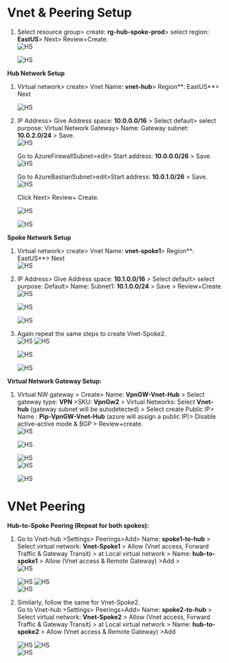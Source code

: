 # Vnet & Peering Setup

1. Select resource group\> create: **rg-hub-spoke-prod**\> select region: **EastUS**\> Next\> Review+Create.  
   ![HS](Screenshots/Image1.png)
   
   ![HS](Screenshots/Image2.png)

**Hub Network Setup**

1. Virtual network\> create\> Vnet Name: **vnet-hub**\> Region**: EastUS**\> Next  
     
     
     
     
     
    ![HS](Screenshots/Image3.png) 
2. IP Address\> Give Address space: **10.0.0.0/16** \> Select default\> select purpose: Virtual Network Gateway\> Name: Gateway subnet: **10.0.2.0/24** \> Save.  
    ![HS](Screenshots/Image4.png)  
     
   Go to AzureFirewallSubnet\>edit\> Start address: **10.0.0.0/26** \> Save.  
    ![HS](Screenshots/Image5.png)  
     
   Go to AzureBastianSubnet\>edit\>Start address: **10.0.1.0/26** \> Save.  
    ![HS](Screenshots/Image6.png) 
     
   Click Next\> Review+ Create.  
     
    ![HS](Screenshots/Image7.png) 
     
    ![HS](Screenshots/Image8.png) 
   

**Spoke Network Setup**

1. Virtual network\> create\> Vnet Name: **vnet-spoke1**\> Region**: EastUS**\> Next  
    ![HS](Screenshots/Image9.png)

2. IP Address\> Give Address space: **10.1.0.0/16** \> Select default\> select purpose: Default\> Name: Subnet1: **10.1.0.0/24** \> Save \> Review+Create.  
    ![HS](Screenshots/Image10.png) 
     
    ![HS](Screenshots/Image11.png)  
     
    ![HS](Screenshots/Image12.png)

3. Again repeat the same steps to create Vnet-Spoke2.  
    ![HS](Screenshots/Image13.png) 
    ![HS](Screenshots/Image14.png) 
     
    ![HS](Screenshots/Image15.png) 
     
    ![HS](Screenshots/Image16.png) 
   

**Virtual Network Gateway Setup:**

1. Virtual NW gateway \> Create\> Name: **VpnGW-Vnet-Hub** \> Select gateway type: **VPN** \>SKU: **VpnGw2** \> Virtual Networks: Select **Vnet-hub** (gateway subnet will be autodetected) \> Select create Public IP\> Name : **Pip-VpnGW-Vnet-Hub** (azure will assign a public IP)\> Disable active-active mode & BGP \> Review+create.  
    ![HS](Screenshots/Image17.png)  
     
    ![HS](Screenshots/Image18.png)
     
    ![HS](Screenshots/Image19.png)  
    ![HS](Screenshots/Image20.png) 
     
    ![HS](Screenshots/Image21.png)  
     
     
     
   

# VNet Peering

**Hub-to-Spoke Peering (Repeat for both spokes):**

1. Go to Vnet-hub \>Settings\> Peerings\>Add\> Name: **spoke1-to-hub** \> Select virtual network: **Vnet-Spoke1** \> Allow (Vnet access, Forward Traffic & Gateway Transit) \> at Local virtual network \> Name: **hub-to-spoke1** \> Allow (Vnet access & Remote Gateway) \>Add \>   
    ![HS](Screenshots/Image22.png)  
     
     
    ![HS](Screenshots/Image23.png)
    ![HS](Screenshots/Image24.png)  
    ![HS](Screenshots/Image25.png)  
2. Similarly, follow the same for Vnet-Spoke2.  
   Go to Vnet-hub \>Settings\> Peerings\>Add\> Name: **spoke2-to-hub** \> Select virtual network: **Vnet-Spoke2** \> Allow (Vnet access, Forward Traffic & Gateway Transit) \> at Local virtual network \> Name: **hub-to-spoke2** \> Allow (Vnet access & Remote Gateway) \>Add   
     
    ![HS](Screenshots/Image26.png) 
    ![HS](Screenshots/Image27.png)  
    ![HS](Screenshots/Image28.png)  
     

